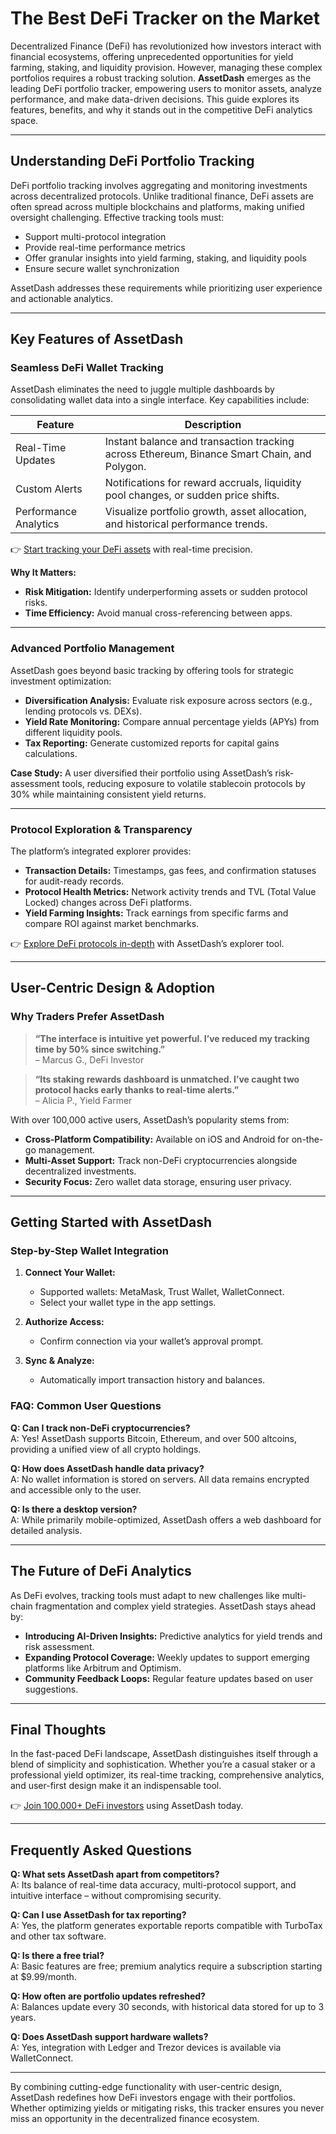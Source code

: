 # The Best DeFi Tracker on the Market  

Decentralized Finance (DeFi) has revolutionized how investors interact with financial ecosystems, offering unprecedented opportunities for yield farming, staking, and liquidity provision. However, managing these complex portfolios requires a robust tracking solution. **AssetDash** emerges as the leading DeFi portfolio tracker, empowering users to monitor assets, analyze performance, and make data-driven decisions. This guide explores its features, benefits, and why it stands out in the competitive DeFi analytics space.  

---

## Understanding DeFi Portfolio Tracking  

DeFi portfolio tracking involves aggregating and monitoring investments across decentralized protocols. Unlike traditional finance, DeFi assets are often spread across multiple blockchains and platforms, making unified oversight challenging. Effective tracking tools must:  
- Support multi-protocol integration  
- Provide real-time performance metrics  
- Offer granular insights into yield farming, staking, and liquidity pools  
- Ensure secure wallet synchronization  

AssetDash addresses these requirements while prioritizing user experience and actionable analytics.  

---

## Key Features of AssetDash  

### Seamless DeFi Wallet Tracking  

AssetDash eliminates the need to juggle multiple dashboards by consolidating wallet data into a single interface. Key capabilities include:  

| Feature                | Description                                                                 |  
|------------------------|-----------------------------------------------------------------------------|  
| Real-Time Updates      | Instant balance and transaction tracking across Ethereum, Binance Smart Chain, and Polygon. |  
| Custom Alerts          | Notifications for reward accruals, liquidity pool changes, or sudden price shifts. |  
| Performance Analytics  | Visualize portfolio growth, asset allocation, and historical performance trends. |  

👉 [Start tracking your DeFi assets](https://bit.ly/okx-bonus) with real-time precision.  

**Why It Matters:**  
- **Risk Mitigation:** Identify underperforming assets or sudden protocol risks.  
- **Time Efficiency:** Avoid manual cross-referencing between apps.  

---

### Advanced Portfolio Management  

AssetDash goes beyond basic tracking by offering tools for strategic investment optimization:  

- **Diversification Analysis:** Evaluate risk exposure across sectors (e.g., lending protocols vs. DEXs).  
- **Yield Rate Monitoring:** Compare annual percentage yields (APYs) from different liquidity pools.  
- **Tax Reporting:** Generate customized reports for capital gains calculations.  

**Case Study:** A user diversified their portfolio using AssetDash’s risk-assessment tools, reducing exposure to volatile stablecoin protocols by 30% while maintaining consistent yield returns.  

---

### Protocol Exploration & Transparency  

The platform’s integrated explorer provides:  
- **Transaction Details:** Timestamps, gas fees, and confirmation statuses for audit-ready records.  
- **Protocol Health Metrics:** Network activity trends and TVL (Total Value Locked) changes across DeFi platforms.  
- **Yield Farming Insights:** Track earnings from specific farms and compare ROI against market benchmarks.  

👉 [Explore DeFi protocols in-depth](https://bit.ly/okx-bonus) with AssetDash’s explorer tool.  

---

## User-Centric Design & Adoption  

### Why Traders Prefer AssetDash  

> **“The interface is intuitive yet powerful. I’ve reduced my tracking time by 50% since switching.”**  
> – Marcus G., DeFi Investor  

> **“Its staking rewards dashboard is unmatched. I’ve caught two protocol hacks early thanks to real-time alerts.”**  
> – Alicia P., Yield Farmer  

With over 100,000 active users, AssetDash’s popularity stems from:  
- **Cross-Platform Compatibility:** Available on iOS and Android for on-the-go management.  
- **Multi-Asset Support:** Track non-DeFi cryptocurrencies alongside decentralized investments.  
- **Security Focus:** Zero wallet data storage, ensuring user privacy.  

---

## Getting Started with AssetDash  

### Step-by-Step Wallet Integration  

1. **Connect Your Wallet:**  
   - Supported wallets: MetaMask, Trust Wallet, WalletConnect.  
   - Select your wallet type in the app settings.  

2. **Authorize Access:**  
   - Confirm connection via your wallet’s approval prompt.  

3. **Sync & Analyze:**  
   - Automatically import transaction history and balances.  

### FAQ: Common User Questions  

**Q: Can I track non-DeFi cryptocurrencies?**  
A: Yes! AssetDash supports Bitcoin, Ethereum, and over 500 altcoins, providing a unified view of all crypto holdings.  

**Q: How does AssetDash handle data privacy?**  
A: No wallet information is stored on servers. All data remains encrypted and accessible only to the user.  

**Q: Is there a desktop version?**  
A: While primarily mobile-optimized, AssetDash offers a web dashboard for detailed analysis.  

---

## The Future of DeFi Analytics  

As DeFi evolves, tracking tools must adapt to new challenges like multi-chain fragmentation and complex yield strategies. AssetDash stays ahead by:  
- **Introducing AI-Driven Insights:** Predictive analytics for yield trends and risk assessment.  
- **Expanding Protocol Coverage:** Weekly updates to support emerging platforms like Arbitrum and Optimism.  
- **Community Feedback Loops:** Regular feature updates based on user suggestions.  

---

## Final Thoughts  

In the fast-paced DeFi landscape, AssetDash distinguishes itself through a blend of simplicity and sophistication. Whether you’re a casual staker or a professional yield optimizer, its real-time tracking, comprehensive analytics, and user-first design make it an indispensable tool.  

👉 [Join 100,000+ DeFi investors](https://bit.ly/okx-bonus) using AssetDash today.  

---

## Frequently Asked Questions  

**Q: What sets AssetDash apart from competitors?**  
A: Its balance of real-time data accuracy, multi-protocol support, and intuitive interface – without compromising security.  

**Q: Can I use AssetDash for tax reporting?**  
A: Yes, the platform generates exportable reports compatible with TurboTax and other tax software.  

**Q: Is there a free trial?**  
A: Basic features are free; premium analytics require a subscription starting at $9.99/month.  

**Q: How often are portfolio updates refreshed?**  
A: Balances update every 30 seconds, with historical data stored for up to 3 years.  

**Q: Does AssetDash support hardware wallets?**  
A: Yes, integration with Ledger and Trezor devices is available via WalletConnect.  

--- 

By combining cutting-edge functionality with user-centric design, AssetDash redefines how DeFi investors engage with their portfolios. Whether optimizing yields or mitigating risks, this tracker ensures you never miss an opportunity in the decentralized finance ecosystem.